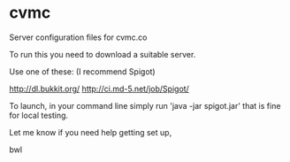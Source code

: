 cvmc
====

Server configuration files for cvmc.co

To run this you need to download a suitable server.

Use one of these: (I recommend Spigot)

http://dl.bukkit.org/
http://ci.md-5.net/job/Spigot/


To launch, in your command line simply run 'java -jar spigot.jar' that is fine for local testing.


Let me know if you need help getting set up,

bwl
